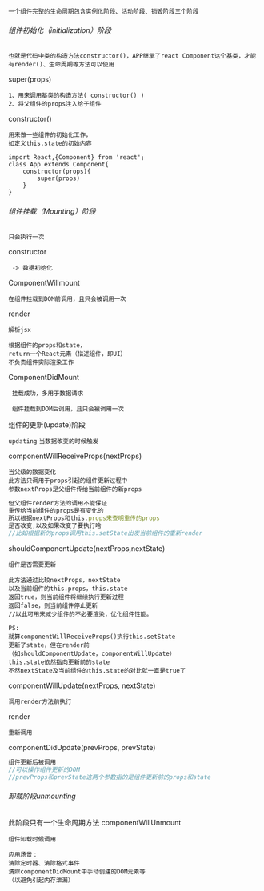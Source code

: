 `一个组件完整的生命周期包含实例化阶段、活动阶段、销毁阶段三个阶段`

###### 组件初始化（initialization）阶段

`也就是代码中类的构造方法constructor()，APP继承了react Component这个基类，才能有render()、生命周期等方法可以使用`

super(props)
```
1、用来调用基类的构造方法( constructor() )
2、将父组件的props注入给子组件
```
constructor()

```
用来做一些组件的初始化工作，
如定义this.state的初始内容
```

```
import React,{Component} from 'react';
class App extends Component{
    constructor(props){
        super(props)
    }
}
```
###### 组件挂载（Mounting）阶段
`只会执行一次`

constructor
```
 -> 数据初始化
```
ComponentWillmount 

```
在组件挂载到DOM前调用，且只会被调用一次
```
render 

```
解析jsx

根据组件的props和state，
return一个React元素（描述组件，即UI）
不负责组件实际渲染工作
```
ComponentDidMount

```
 挂载成功，多用于数据请求
 
 组件挂载到DOM后调用，且只会被调用一次
```
组件的更新(update)阶段

`updating`
`当数据改变的时候触发`

componentWillReceiveProps(nextProps)

```
当父级的数据变化
此方法只调用于props引起的组件更新过程中
参数nextProps是父组件传给当前组件的新props
```

```javascript
但父组件render方法的调用不能保证
重传给当前组件的props是有变化的
所以根据nextProps和this.props来查明重传的props
是否改变,以及如果改变了要执行啥
//比如根据新的props调用this.setState出发当前组件的重新render
```

shouldComponentUpdate(nextProps,nextState)

`组件是否需要更新`
```
此方法通过比较nextProps，nextState
以及当前组件的this.props，this.state
返回true，则当前组件将继续执行更新过程
返回false，则当前组件停止更新
//以此可用来减少组件的不必要渲染，优化组件性能。
```

```
PS:
就算componentWillReceiveProps()执行this.setState
更新了state，但在render前
（如shouldComponentUpdate，componentWillUpdate）
this.state依然指向更新前的state
不然nextState及当前组件的this.state的对比就一直是true了
```
componentWillUpdate(nextProps, nextState)

```
调用render方法前执行
```
render

```
重新调用
```
componentDidUpdate(prevProps, prevState)

```javascript
组件更新后被调用
//可以操作组件更新的DOM
//prevProps和prevState这两个参数指的是组件更新前的props和state
```
###### 卸载阶段unmounting
此阶段只有一个生命周期方法
componentWillUnmount

```
组件卸载时候调用
```

```
应用场景：
清除定时器、清除格式事件
清除componentDidMount中手动创建的DOM元素等
（以避免引起内存泄漏）
```

